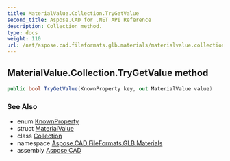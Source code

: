 ```yaml
---
title: MaterialValue.Collection.TryGetValue
second_title: Aspose.CAD for .NET API Reference
description: Collection method. 
type: docs
weight: 110
url: /net/aspose.cad.fileformats.glb.materials/materialvalue.collection/trygetvalue/
---
```

## MaterialValue.Collection.TryGetValue method

```csharp
public bool TryGetValue(KnownProperty key, out MaterialValue value)
```

### See Also

* enum [KnownProperty](../../knownproperty/)
* struct [MaterialValue](../../materialvalue/)
* class [Collection](../)
* namespace [Aspose.CAD.FileFormats.GLB.Materials](../../materialvalue.collection/)
* assembly [Aspose.CAD](../../../)


